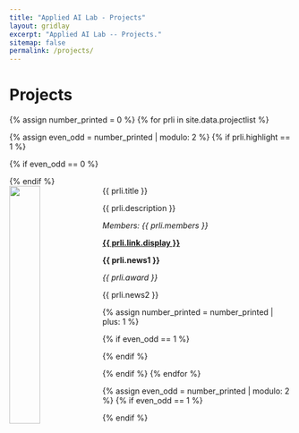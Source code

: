 ```yaml
---
title: "Applied AI Lab - Projects"
layout: gridlay
excerpt: "Applied AI Lab -- Projects."
sitemap: false
permalink: /projects/
---
```



# Projects

{% assign number_printed = 0 %}
{% for prli in site.data.projectlist %}

{% assign even_odd = number_printed | modulo: 2 %}
{% if prli.highlight == 1 %}

{% if even_odd == 0 %}
<div class="row">
{% endif %}

<div class="col-sm-6 clearfix">
 <div class="well">
  <pubtit>{{ prli.title }}</pubtit>
  <img src="{{ site.url }}{{ site.baseurl }}/images/pjpic/{{ prli.image }}" class="img-responsive" width="33%" style="float: left" />
  <p>{{ prli.description }}</p>
  <p><em>Members: {{ prli.members }}</em></p>
  <p><strong><a href="{{ prli.link.url }}">{{ prli.link.display }}</a></strong></p>
  <p class="text-danger"><strong> {{ prli.news1 }}</strong></p>
  <p> <em> {{ prli.award }} </em> </p>
  <p> {{ prli.news2 }} </p>
 </div>
</div>

{% assign number_printed = number_printed | plus: 1 %}

{% if even_odd == 1 %}
</div>
{% endif %}

{% endif %}
{% endfor %}

{% assign even_odd = number_printed | modulo: 2 %}
{% if even_odd == 1 %}
</div>
{% endif %}

<p> &nbsp; </p>
